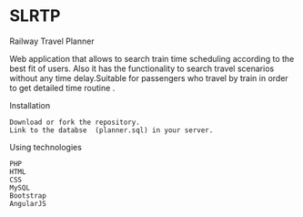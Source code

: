 # SLRTP
Railway Travel Planner

Web application that allows to search train time scheduling according to the best fit of users.
Also it has the functionality to  search travel scenarios without any time delay.Suitable for passengers who travel by train in order to get detailed time routine .

Installation

    Download or fork the repository.
    Link to the databse  (planner.sql) in your server.
    
 Using technologies

    PHP
    HTML
    CSS
    MySQL
    Bootstrap
    AngularJS

